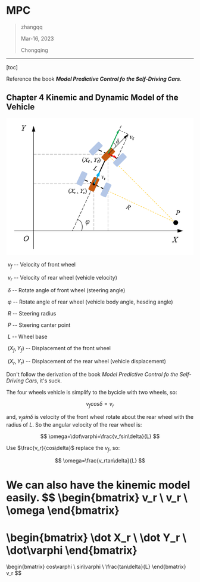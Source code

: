 

# MPC

> zhangqq  
>
> Mar-16, 2023
>
> Chongqing

---



[toc]

Reference the book ***Model Predictive Control fo the Self-Driving Cars***.

## Chapter 4 Kinemic and Dynamic Model of the Vehicle


<p align=center>
<img src=./img/MPC_vehicleDynamic.png>
</p>

​			$v_f$   -- Velocity of front wheel

​			$v_r$   -- Velocity of rear wheel (vehicle velocity)

​			$\delta$	 -- Rotate angle of front wheel (steering angle)

​			$\varphi$	-- Rotate angle of rear wheel (vehicle body angle, hesding angle)

​			$R$	-- Steering radius

​			$P$	-- Steering canter point

​			$L$	-- Wheel base

​			$(X_f, Y_f)$   -- Displacement of the front wheel

​			$(X_r, Y_r)$   -- Displacement of the rear wheel (vehicle displacement)



Don't follow the derivation of the book *Model Predictive Control fo the Self-Driving Cars*, it's suck.

The four wheels vehicle is simplify to the bycicle with two wheels, so:


$$
v_fcos\delta=v_r
$$


and, $v_fsin\delta$ is velocity of the front wheel rotate about the rear wheel with the radius of $L$. So the angular velocity of the rear wheel is:


$$
\omega=\dot\varphi=\frac{v_fsin\delta}{L}
$$


Use $\frac{v_r}{cos\delta}$ replace the $v_f$, so:


$$
\omega=\frac{v_rtan\delta}{L}
$$


We can also have the kinemic model easily.
$$
\begin{bmatrix}
	v_r \\
	v_r \\
	\omega
\end{bmatrix}
=
\begin{bmatrix}
	\dot X_r \\
	\dot Y_r \\
	\dot\varphi
\end{bmatrix}
=
\begin{bmatrix}
	cos\varphi \\
	sin\varphi \\
	\frac{tan\delta}{L}
\end{bmatrix} v_r
$$


